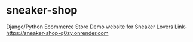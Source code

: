 # sneaker-shop
 Django/Python Ecommerce Store Demo website for Sneaker Lovers
Link- https://sneaker-shop-q0zy.onrender.com
